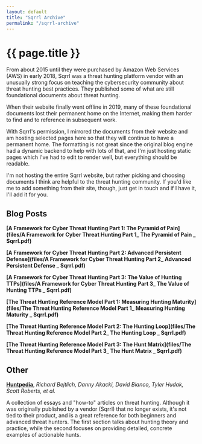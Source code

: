 ```yaml
---
layout: default
title: "Sqrrl Archive"
permalink: "/sqrrl-archive"
---
```

<h1>{{ page.title }}</h1>
From about 2015 until they were purchased by Amazon Web Services (AWS) in early 2018, Sqrrl was a threat hunting platform vendor with an unusually strong focus on teaching the cybersecurity community about threat hunting best practices.  They published some of what are still foundational documents about threat hunting. 

When their website finally went offline in 2019, many of these foundational documents lost their permanent home on the Internet, making them harder to find and to reference in subsequent work.  

With Sqrrl's permission, I mirrored the documents from their website and am hosting selected pages here so that they will continue to have a permanent home.  The formatting is not great since the original blog engine had a dynamic backend to help with lots of that, and I'm just hosting static pages which I've had to edit to render well, but everything should be readable.

I'm not hosting the entire Sqrrl website, but rather picking and choosing documents I think are helpful to the threat hunting community.  If you'd like me to add something from their site, though, just get in touch and if I have it, I'll add it for you.

## Blog Posts

**[A Framework for Cyber Threat Hunting Part 1: The Pyramid of Pain](files/A Framework for Cyber Threat Hunting Part 1_ The Pyramid of Pain _ Sqrrl.pdf)**

**[A Framework for Cyber Threat Hunting Part 2: Advanced Persistent Defense](files/A Framework for Cyber Threat Hunting Part 2_ Advanced Persistent Defense _ Sqrrl.pdf)**

**[A Framework for Cyber Threat Hunting Part 3: The Value of Hunting TTPs](files/A Framework for Cyber Threat Hunting Part 3_ The Value of Hunting TTPs _ Sqrrl.pdf)**

**[The Threat Hunting Reference Model Part 1: Measuring Hunting Maturity](files/The Threat Hunting Reference Model Part 1_ Measuring Hunting Maturity _ Sqrrl.pdf)**

**[The Threat Hunting Reference Model Part 2: The Hunting Loop](files/The Threat Hunting Reference Model Part 2_ The Hunting Loop _ Sqrrl.pdf)**

**[The Threat Hunting Reference Model Part 3: The Hunt Matrix](files/The Threat Hunting Reference Model Part 3_ The Hunt Matrix _ Sqrrl.pdf)**

## Other

**[Huntpedia](files/huntpedia.pdf)**, *Richard Bejtlich, Danny Akacki, David Bianco, Tyler Hudak, Scott Roberts, et al.*

A collection of essays and "how-to" articles on threat hunting. Although it was originally published by a vendor (Sqrrl) that no longer exists, it's not tied to their product, and is a great reference for both beginners and advanced threat hunters. The first section talks about hunting theory and practice, while the second focuses on providing detailed, concrete examples of actionable hunts.